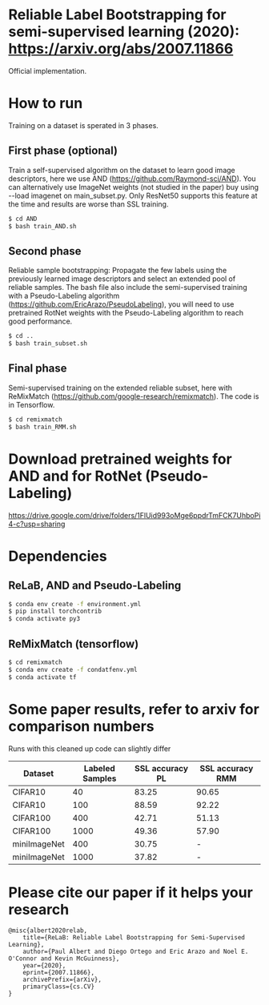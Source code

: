 # Reliable Label Bootstrapping for semi-supervised learning (2020): https://arxiv.org/abs/2007.11866
Official implementation.

# How to run
Training on a dataset is sperated in 3 phases.

## First phase (optional)
Train a self-supervised algorithm on the dataset to learn good image descriptors, here we use AND (https://github.com/Raymond-sci/AND). You can alternatively use ImageNet weights (not studied in the paper) buy using --load imagenet on main_subset.py. Only ResNet50 supports this feature at the time and results are worse than SSL training.

```sh
$ cd AND
$ bash train_AND.sh
```

## Second phase 
Reliable sample bootstrapping: Propagate the few labels using the previously learned image descriptors and select an extended pool of reliable samples. The bash file also include the semi-supervised training with a Pseudo-Labeling algorithm (https://github.com/EricArazo/PseudoLabeling), you will need to use pretrained RotNet weights with the Pseudo-Labeling algorithm to reach good performance.

```sh
$ cd ..
$ bash train_subset.sh
```

## Final phase
Semi-supervised training on the extended reliable subset, here with ReMixMatch (https://github.com/google-research/remixmatch). The code is in Tensorflow.

```sh
$ cd remixmatch
$ bash train_RMM.sh
```

# Download pretrained weights for AND and for RotNet (Pseudo-Labeling)
https://drive.google.com/drive/folders/1FlUid993oMge6ppdrTmFCK7UhboPi4-c?usp=sharing

# Dependencies
## ReLaB, AND and Pseudo-Labeling
```sh
$ conda env create -f environment.yml
$ pip install torchcontrib
$ conda activate py3
```

## ReMixMatch (tensorflow)
```sh
$ cd remixmatch
$ conda env create -f condatfenv.yml
$ conda activate tf
```

# Some paper results, refer to arxiv for comparison numbers
Runs with this cleaned up code can slightly differ

| Dataset | Labeled Samples | SSL accuracy PL | SSL accuracy RMM |
| ------ | ------ | ------ | ------ |
|CIFAR10|40|83.25|90.65|
|CIFAR10|100|88.59|92.22|
|CIFAR100|400|42.71|51.13|
|CIFAR100|1000|49.36|57.90|
|miniImageNet|400|30.75|-|
|miniImageNet|1000|37.82|-|


# Please cite our paper if it helps your research
```
@misc{albert2020relab,
    title={ReLaB: Reliable Label Bootstrapping for Semi-Supervised Learning},
    author={Paul Albert and Diego Ortego and Eric Arazo and Noel E. O'Connor and Kevin McGuinness},
    year={2020},
    eprint={2007.11866},
    archivePrefix={arXiv},
    primaryClass={cs.CV}
}
```
